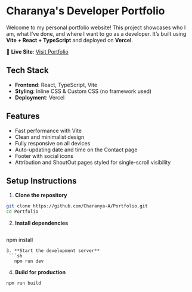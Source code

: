 #  Charanya's Developer Portfolio

Welcome to my personal portfolio website! This project showcases who I am, what I’ve done, and where I want to go as a developer. It’s built using **Vite + React + TypeScript** and deployed on **Vercel**.

🔗 **Live Site**: [Visit Portfolio](https://portfolio-charanyas-projects-44696895.vercel.app/)


##  Tech Stack

- **Frontend**: React, TypeScript, Vite
- **Styling**: Inline CSS & Custom CSS (no framework used)
- **Deployment**: Vercel


##  Features

-  Fast performance with Vite
-  Clean and minimalist design
-  Fully responsive on all devices
-  Auto-updating date and time on the Contact page
-  Footer with social icons
-  Attribution and ShoutOut pages styled for single-scroll visibility

  ##  Setup Instructions

1. **Clone the repository**

```sh
git clone https://github.com/Charanya-A/Portfolio.git
cd Portfolio
```
2. **Install dependencies**
   ```sh
npm install
```
3. **Start the development server**
 ```sh
   npm run dev
```
4. **Build for production**
 ```sh
npm run build
